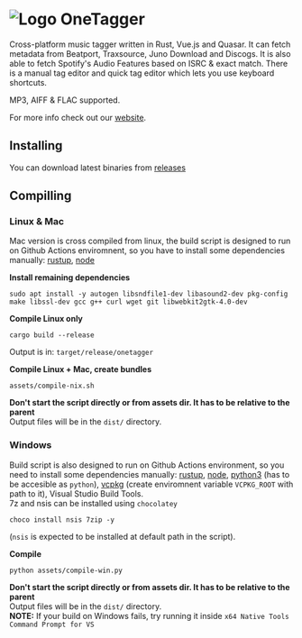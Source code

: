 # ![Logo](https://raw.githubusercontent.com/Marekkon5/onetagger/master/assets/32x32.png) OneTagger

Cross-platform music tagger written in Rust, Vue.js and Quasar.
It can fetch metadata from Beatport, Traxsource, Juno Download and Discogs.
It is also able to fetch Spotify's Audio Features based on ISRC & exact match. 
There is a manual tag editor and quick tag editor which lets you use keyboard shortcuts.

MP3, AIFF & FLAC supported.

For more info check out our [website](https://onetagger.github.io/).

## Installing

You can download latest binaries from [releases](https://github.com/Marekkon5/onetagger/releases)

## Compilling

### Linux & Mac
Mac version is cross compiled from linux, the build script is designed to run on Github Actions enviromnent, so you have to install some dependencies manually: [rustup](https://rustup.rs), [node](https://nodejs.org/en/download/package-manager/)

**Install remaining dependencies**
```
sudo apt install -y autogen libsndfile1-dev libasound2-dev pkg-config make libssl-dev gcc g++ curl wget git libwebkit2gtk-4.0-dev
```

**Compile Linux only**
```
cargo build --release
```
Output is in: `target/release/onetagger`

**Compile Linux + Mac, create bundles**
```
assets/compile-nix.sh
```
**Don't start the script directly or from assets dir. It has to be relative to the parent**  
Output files will be in the `dist/` directory.

### Windows
Build script is also designed to run on Github Actions environment, so you need to install some dependencies manually: [rustup](https://rustup.rs), [node](https://nodejs.org/en/download/), [python3](https://www.python.org/downloads/) (has to be accesible as `python`), [vcpkg](https://github.com/microsoft/vcpkg) (create enviromnent variable `VCPKG_ROOT` with path to it), Visual Studio Build Tools.  
7z and nsis can be installed using `chocolatey`
```
choco install nsis 7zip -y
```
(`nsis` is expected to be installed at default path in the script).

**Compile**
```
python assets/compile-win.py
```
**Don't start the script directly or from assets dir. It has to be relative to the parent**  
Output files will be in the `dist/` directory.  
**NOTE:** If your build on Windows fails, try running it inside `x64 Native Tools Command Prompt for VS`